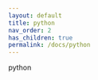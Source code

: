 ```yaml
---
layout: default
title: python
nav_order: 2
has_children: true
permalink: /docs/python
---
```


python